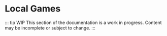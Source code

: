 # Local Games

::: tip WIP
This section of the documentation is a work in progress. Content may be incomplete or subject to change.
:::